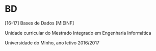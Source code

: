 # BD
[16-17] Bases de Dados [MIEINF]

Unidade curricular do Mestrado Integrado em Engenharia Informática

Universidade do Minho, ano letivo 2016/2017
